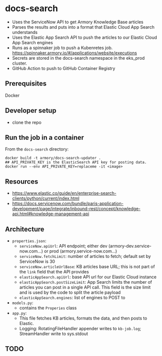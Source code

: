 <!---
.. ===============LICENSE_START=======================================================
.. Armory CC-BY-4.0
.. ===================================================================================
.. Copyright (C) 2021 Armory. All rights reserved.
.. ===================================================================================
.. This documentation file is distributed by Armory
.. under the Creative Commons Attribution 4.0 International License (the "License");
.. you may not use this file except in compliance with the License.
.. You may obtain a copy of the License at
..
.. http://creativecommons.org/licenses/by/4.0
..
.. This file is distributed on an "AS IS" BASIS,
.. WITHOUT WARRANTIES OR CONDITIONS OF ANY KIND, either express or implied.
.. See the License for the specific language governing permissions and
.. limitations under the License.
.. ===============LICENSE_END=========================================================
-->

# docs-search
- Uses the ServiceNow API to get Armory Knowledge Base articles
- Parses the results and puts into a format that Elastic Cloud App Search understands
- Uses the Elastic App Search API to push the articles to our Elastic Cloud App Search engines
- Runs as a spinnaker job to push a Kubenretes job. https://spinnaker.armory.io/#/applications/website/executions
- Secrets are stored in the docs-search namespace in the eks_prod cluster.
- GitHub Action to push to GitHub Container Registry

## Prerequisites
Docker

## Developer setup
- clone the repo

## Run the job in a container
From the `docs-search` directory:
```
docker build -t armory/docs-search-updater .
## API_PRIVATE_KEY is the ElasticSearch API key for posting data.
docker run --env API_PRIVATE_KEY=replaceme -it <image>
```

## Resources
- https://www.elastic.co/guide/en/enterprise-search-clients/python/current/index.html
- https://docs.servicenow.com/bundle/paris-application-development/page/integrate/inbound-rest/concept/knowledge-api.html#knowledge-management-api

## Architecture

- `properties.json`:
   - `serviceNow.apiUrl`:  API endpoint; either dev (armory-dev.service-now.com...) or prod (armory.service-now.com...)
   - `serviceNow.fetchLimit`: number of articles to fetch; default set by ServiceNow is 30
   - `serviceNow.articleUrlBase`: KB articles base URL; this is not part of the `link` field that the API provides
   - `elasticAppSearch.apiUrl`: base API url for our Elastic Cloud instance
   - `elasticAppSearch.postSizeLimit`: App Search limits the number of articles you can post in a single API call. This field is the size limit and is used by the code to split the article payload
   - `elasticAppSearch.engines`: list of engines to POST to
- `models.py`:
   - contains the `Properies` class
- `app.py`:
   - This file fetches KB articles, formats the data, and then posts to Elastic.
   - Logging: RotatingFileHandler appender writes to `kb-job.log`; StreamHandler write to sys.stdout 

## TODO


